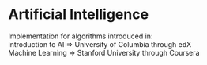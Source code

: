 # Artificial Intelligence

Implementation for algorithms introduced in:<br>
introduction to AI => University of Columbia through edX<br>
Machine Learning => Stanford University through Coursera
